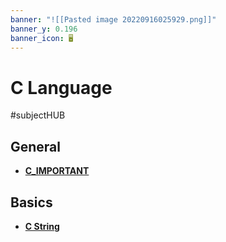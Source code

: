 ```yaml
---
banner: "![[Pasted image 20220916025929.png]]"
banner_y: 0.196
banner_icon: 🖥️
---
```

# C Language
#subjectHUB 

## General
- **[C_IMPORTANT](C_IMPORTANT.md)**

## Basics
- **[C String](Cstrings.md)**

